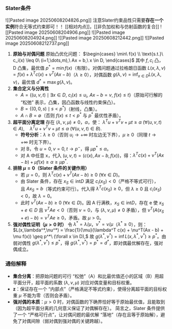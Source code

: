 ### Slater条件
![[Pasted image 20250608204826.png]]
注意Slater约束品性只需要**存在一个实例**符合无等式约束即可！！
[[相对内点]]，[[非负加权和与仿射函数的复合]]
![[Pasted image 20250608204906.png]]
![[Pasted image 20250608204924.png]]
![[Pasted image 20250608212442.png]]
![[Pasted image 20250608212737.png]]

1. **原始与对偶问题** 原始凸优化问题：
    $\begin{cases} \min\ f(x) \\ \text{s.t.}\ c_i(x) \leq 0\ (i=1,\dots,m),\ Ax = b,\ x \in D, \end{cases}$
    其中 $f, c_i$ 凸，D 凸集，最优值 $p^* = \min f(x)$（有限）。对偶问题通过拉格朗日函数 $L(x,\lambda,\nu) = f(x) + \lambda^T c(x) + \nu^T(Ax - b)$（$\lambda \geq 0$），对偶函数 $g(\lambda,\nu) = \inf_{x \in D} L(x,\lambda,\nu)$，最优值 $d^* = \max g(\lambda,\nu)$。
2. **集合定义与分离性**
    - $A = \{(u,v,t) \mid \exists x \in D,\ c_i(x) \leq u_i,\ Ax - b = v,\ f(x) \leq t\}$（原始可行解的 “松弛” 表示，凸集，因凸函数与线性约束保凸）。
    - $B = \{(0,0,s) \mid s < p^*\}$（射线，凸集）。
    - $A \cap B = \emptyset$（否则 $f(x) \leq t < p^*$ 与 $p^*$ 最优性矛盾）。
3. **超平面分离定理** 存在 $(\lambda,\nu,\mu) \neq 0$，$\alpha$，使：
    $\lambda^T u + \nu^T v + \mu t \geq \alpha\ (\forall (u,v,t) \in A),\quad \lambda^T u + \nu^T v + \mu t \leq \alpha\ (\forall (u,v,t) \in B).$
    - **符号分析**：$\lambda \geq 0$（否则 $u_i \to +\infty$ 时左边无下界），$\mu \geq 0$（同理 $t \to +\infty$ 时无下界）。
    - 对 B，令 $u=0,v=0,t \to p^-$，得 $\mu p^* \leq \alpha$。
    - 对 A 中任意 x，代入 $(u,v,t)=(c(x),Ax-b,f(x))$，得：$\lambda^T c(x) + \nu^T(Ax - b) + \mu f(x) \geq \alpha \geq \mu p^*.$
4. **排除 $\mu = 0$（Slater 条件的关键作用）**
    - 若 $\mu = 0$，则 $\lambda^T c(x) + \nu^T(Ax - b) \geq 0\ (\forall x \in D)$。
    - 由 Slater 条件，存在 $x_S \in \text{int} D$ 满足 $c_i(x_S) < 0$（严格不等式可行），且 $Ax_S = b$（等式约束可行）。代入得 $\lambda^T c(x_S) \geq 0$，但 $\lambda \geq 0$ 且 $c_i(x_S) < 0$，故 $\lambda = 0$。
    - 此时 $\nu^T(Ax - b) \geq 0\ (\forall x \in D)$。因 A 行满秩，$x_S \in \text{int} D$，存在 e 使 $x_S + e \in D$ 且 $\nu^T Ae < 0$（否则 $\nu = 0$，与 $(\lambda,\nu,\mu) \neq 0$ 矛盾），但 $\nu^T(A(x_S + e) - b) = \nu^T Ae \geq 0$，矛盾。故 $\mu > 0$。
5. **强对偶性证明（$\mu > 0$ 时）** 令 $\lambda^* = \lambda/\mu$，$\nu^* = \nu/\mu$（$\lambda^* \geq 0$），则：
    $L(x,\lambda^*,\nu^*) = \frac{1}{\mu}(\lambda^T c(x) + \nu^T(Ax - b) + \mu f(x)) \geq p^*\ (\forall x \in D),$
    故 $g(\lambda^*,\nu^*) = \inf L(x,\lambda^*,\nu^*) \geq p^*$。由弱对偶性 $g(\lambda^*,\nu^*) \leq p^*$，得 $g(\lambda^*,\nu^*) = p^* = d^*$，即对偶最优解存在，强对偶成立。
### 通俗解释
- **集合分离**：把原始问题的可行 “松弛”（A）和比最优值还小的区域（B）用超平面分开，超平面的系数 $(\lambda,\nu,\mu)$ 对应对偶变量和目标权重。
- **z**：保证存在一个 “内部点”（严格满足不等式约束），使得分离超平面的目标权重 $\mu$ 不能为零（否则会矛盾）。
- **强对偶的本质**：$\mu > 0$ 时，对偶函数的下确界恰好等于原始最优值，且能取到（因为超平面分离的几何意义保证了对偶解存在）。
简言之，Slater 条件提供了一个 “严格可行点”，让对偶问题的最优解 “落地”（存在且等于原始解），避免了对偶间隙（弱对偶到强对偶的关键跨越）。